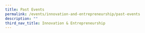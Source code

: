 ```yaml
---
title: Past Events
permalink: /events/innovation-and-entrepreneurship/past-events
description: ""
third_nav_title: Innovation & Entrepreneurship
---
```

